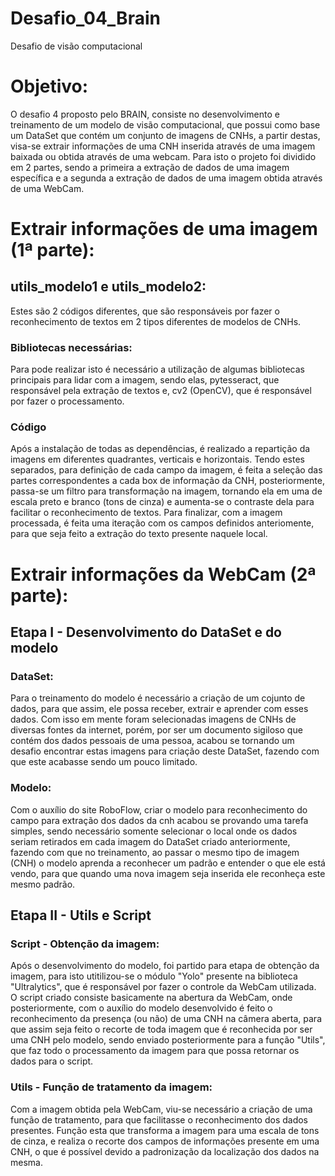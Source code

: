 # Desafio_04_Brain
Desafio de visão computacional

# Objetivo:
O desafio 4 proposto pelo BRAIN, consiste no desenvolvimento  e treinamento de um modelo de visão computacional, que possui como base um DataSet que contém um conjunto de imagens de CNHs, a partir destas, visa-se extrair informações de uma CNH inserida através de uma imagem baixada ou obtida através de uma webcam. Para isto o projeto foi dividido em 2 partes, sendo a primeira a extração de dados de uma imagem específica e a segunda a extração de dados de uma imagem obtida através de uma WebCam.

# Extrair informações de uma imagem (1ª parte):
## utils_modelo1 e utils_modelo2:
Estes são 2 códigos diferentes, que são responsáveis por fazer o reconhecimento de textos em 2 tipos diferentes de modelos de CNHs.

### Bibliotecas necessárias:
Para pode realizar isto é necessário a utilização de algumas bibliotecas principais para lidar com a imagem, sendo elas, pytesseract, que responsável pela extração de textos e, cv2 (OpenCV), que é responsável por fazer o processamento.

### Código
Após a instalação de todas as dependências, é realizado a repartição da imagens em diferentes quadrantes, verticais e horizontais. Tendo estes separados, para definição de cada campo da imagem, é feita a seleção das partes correspondentes a cada box de informação da CNH, posteriormente, passa-se um filtro para transformação na imagem, tornando ela em uma de escala preto e branco (tons de cinza) e aumenta-se o contraste dela para facilitar o reconhecimento de textos. Para finalizar, com a imagem processada, é feita uma iteração com os campos definidos anteriomente, para que seja feito a extração do texto presente naquele local. 

# Extrair informações da WebCam (2ª parte):
## Etapa I - Desenvolvimento do DataSet e do modelo

### DataSet:
Para o treinamento do modelo é necessário a criação de um cojunto de dados, para que assim, ele possa receber, extrair e aprender com esses dados. Com isso em mente foram selecionadas imagens de CNHs de diversas fontes da internet, porém, por ser um documento sigiloso que contém dos dados pessoais de uma pessoa, acabou se tornando um desafio encontrar estas imagens para criação deste DataSet, fazendo com que este acabasse sendo um pouco limitado.

### Modelo:
Com o auxílio do site RoboFlow, criar o modelo para reconhecimento do campo para extração dos dados da cnh acabou se provando uma tarefa simples, sendo necessário somente selecionar o local onde os dados seriam retirados em cada imagem do DataSet criado anteriormente, fazendo com que no treinamento, ao passar o mesmo tipo de imagem (CNH) o modelo aprenda a reconhecer um padrão e entender o que ele está vendo, para que quando uma nova imagem seja inserida ele reconheça este mesmo padrão.

## Etapa II - Utils e Script
### Script - Obtenção da imagem:
Após o desenvolvimento do modelo, foi partido para etapa de obtenção da imagem, para isto utitilizou-se o módulo "Yolo" presente na biblioteca "Ultralytics", que é responsável por fazer o controle da WebCam utilizada. O script criado consiste basicamente na abertura da WebCam, onde posteriormente, com o auxílio do modelo desenvolvido é feito o reconhecimento da presença (ou não) de uma CNH na câmera aberta, para que assim seja feito o recorte de toda imagem que é reconhecida por ser uma CNH pelo modelo, sendo enviado posteriormente para a função "Utils", que faz todo o processamento da imagem para que possa retornar os dados para o script.

### Utils - Função de tratamento da imagem:
Com a imagem obtida pela WebCam, viu-se necessário a criação de uma função de tratamento, para que facilitasse o reconhecimento dos dados presentes. Função esta que transforma a imagem para uma escala de tons de cinza, e realiza o recorte dos campos de informações presente em uma CNH, o que é possível devido a padronização da localização dos dados na mesma.
